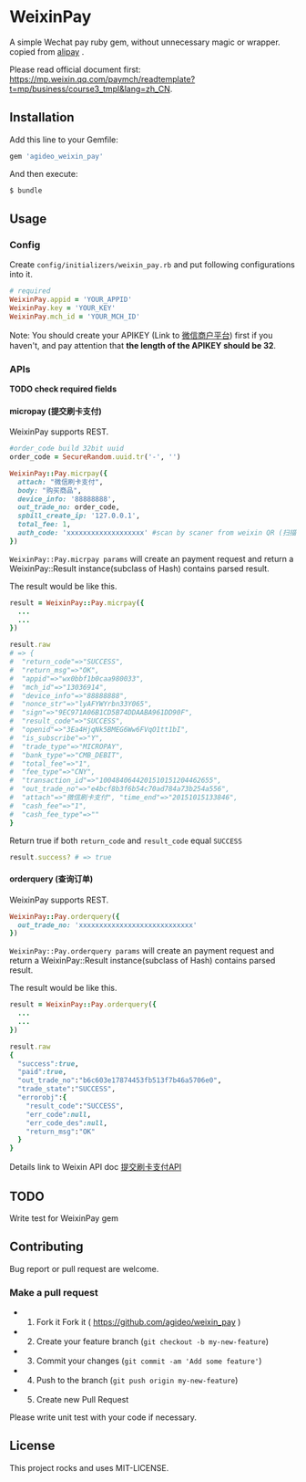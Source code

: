 # WeixinPay

A simple Wechat pay ruby gem, without unnecessary magic or wrapper.
copied from [alipay](https://github.com/chloerei/alipay) .

Please read official document first: <https://mp.weixin.qq.com/paymch/readtemplate?t=mp/business/course3_tmpl&lang=zh_CN>.

## Installation

Add this line to your Gemfile:

```ruby
gem 'agideo_weixin_pay'
```

And then execute:

```sh
$ bundle
```

## Usage

### Config

Create `config/initializers/weixin_pay.rb` and put following configurations into it.

```ruby
# required
WeixinPay.appid = 'YOUR_APPID'
WeixinPay.key = 'YOUR_KEY'
WeixinPay.mch_id = 'YOUR_MCH_ID'
```

Note: You should create your APIKEY (Link to [微信商户平台](https://pay.weixin.qq.com/index.php/home/login)) first if you haven't, and pay attention that **the length of the APIKEY should be 32**.

### APIs

**TODO check required fields**

#### micropay (提交刷卡支付)

WeixinPay supports REST.

```ruby
#order_code build 32bit uuid
order_code = SecureRandom.uuid.tr('-', '')

WeixinPay::Pay.micrpay({
  attach: "微信刷卡支付",
  body: "购买商品",
  device_info: '88888888',
  out_trade_no: order_code,
  spbill_create_ip: '127.0.0.1',
  total_fee: 1,
  auth_code: 'xxxxxxxxxxxxxxxxxxx' #scan by scaner from weixin QR (扫描枪扫描微信二维码所获得)
})
```

`WeixinPay::Pay.micrpay params` will create an payment request and return a WeixinPay::Result instance(subclass of Hash) contains parsed result.

The result would be like this.

```ruby
result = WeixinPay::Pay.micrpay({
  ...
  ...
})

result.raw
# => {
#  "return_code"=>"SUCCESS",
#  "return_msg"=>"OK",
#  "appid"=>"wx0bbf1b0caa980033",
#  "mch_id"=>"13036914",
#  "device_info"=>"88888888",
#  "nonce_str"=>"lyAFYWYrbn33Y065",
#  "sign"=>"9EC971A06B1CD5B74DDAABA961DD90F",
#  "result_code"=>"SUCCESS",
#  "openid"=>"3Ea4HjqNk5BMEG6Ww6FVqO1tt1bI",
#  "is_subscribe"=>"Y",
#  "trade_type"=>"MICROPAY",
#  "bank_type"=>"CMB_DEBIT",
#  "total_fee"=>"1",
#  "fee_type"=>"CNY",
#  "transaction_id"=>"1004840644201510151204462655",
#  "out_trade_no"=>"e4bcf8b3f6b54c70ad784a73b254a556",
#  "attach"=>"微信刷卡支付", "time_end"=>"20151015133846",
#  "cash_fee"=>"1",
#  "cash_fee_type"=>""
}
```

Return true if both `return_code` and `result_code` equal `SUCCESS`

```ruby
result.success? # => true
```

#### orderquery (查询订单)

WeixinPay supports REST.

```ruby
WeixinPay::Pay.orderquery({
  out_trade_no: 'xxxxxxxxxxxxxxxxxxxxxxxxxxxx'
})
```

`WeixinPay::Pay.orderquery params` will create an payment request and return a WeixinPay::Result instance(subclass of Hash) contains parsed result.

The result would be like this.

```ruby
result = WeixinPay::Pay.orderquery({
  ...
  ...
})

result.raw
{
  "success":true,
  "paid":true,
  "out_trade_no":"b6c603e17874453fb513f7b46a5706e0",
  "trade_state":"SUCCESS",
  "errorobj":{
    "result_code":"SUCCESS",
    "err_code":null,
    "err_code_des":null,
    "return_msg":"OK"
  }
}
```

Details link to Weixin API doc [提交刷卡支付API](https://pay.weixin.qq.com/wiki/doc/api/micropay.php?chapter=9_10&index=1)

## TODO

Write test for WeixinPay gem

## Contributing

Bug report or pull request are welcome.

### Make a pull request

- 1. Fork it Fork it ( https://github.com/agideo/weixin_pay )
- 2. Create your feature branch (`git checkout -b my-new-feature`)
- 3. Commit your changes (`git commit -am 'Add some feature'`)
- 4. Push to the branch (`git push origin my-new-feature`)
- 5. Create new Pull Request

Please write unit test with your code if necessary.

## License

This project rocks and uses MIT-LICENSE.
